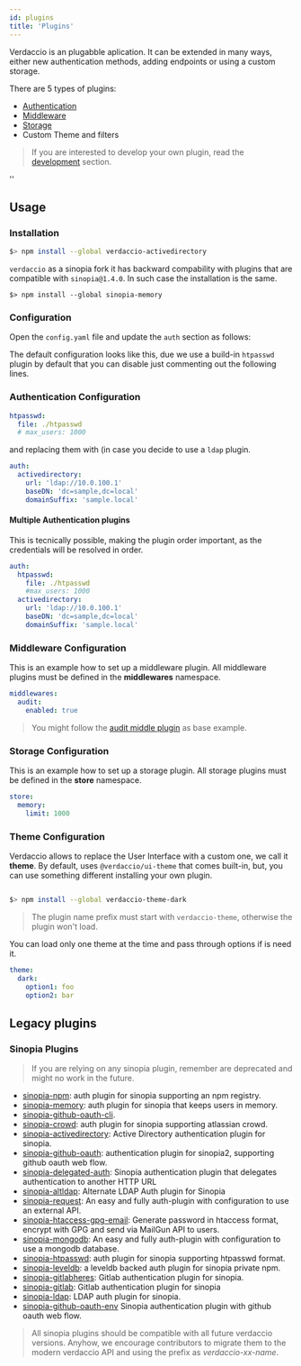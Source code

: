 ```yaml
---
id: plugins
title: 'Plugins'
---
```


Verdaccio is an plugabble aplication. It can be extended in many ways, either new authentication methods, adding
endpoints or using a custom storage.

There are 5 types of plugins:

- [Authentication](plugin-auth.md)
- [Middleware](plugin-middleware.md)
- [Storage](plugin-storage.md)
- Custom Theme and filters

> If you are interested to develop your own plugin, read the [development](dev-plugins.md) section.

<div id="codefund">''</div>

## Usage

### Installation

```bash
$> npm install --global verdaccio-activedirectory
```

`verdaccio` as a sinopia fork it has backward compability with plugins that are compatible with `sinopia@1.4.0`. In such case the installation is the same.

```
$> npm install --global sinopia-memory
```

### Configuration

Open the `config.yaml` file and update the `auth` section as follows:

The default configuration looks like this, due we use a build-in `htpasswd` plugin by default that you can disable just commenting out the following lines.

### Authentication Configuration

```yaml
htpasswd:
  file: ./htpasswd
  # max_users: 1000
```

and replacing them with (in case you decide to use a `ldap` plugin.

```yaml
auth:
  activedirectory:
    url: 'ldap://10.0.100.1'
    baseDN: 'dc=sample,dc=local'
    domainSuffix: 'sample.local'
```

#### Multiple Authentication plugins

This is tecnically possible, making the plugin order important, as the credentials will be resolved in order.

```yaml
auth:
  htpasswd:
    file: ./htpasswd
    #max_users: 1000
  activedirectory:
    url: 'ldap://10.0.100.1'
    baseDN: 'dc=sample,dc=local'
    domainSuffix: 'sample.local'
```

### Middleware Configuration

This is an example how to set up a middleware plugin. All middleware plugins must be defined in the **middlewares** namespace.

```yaml
middlewares:
  audit:
    enabled: true
```

> You might follow the [audit middle plugin](https://github.com/verdaccio/verdaccio-audit) as base example.

### Storage Configuration

This is an example how to set up a storage plugin. All storage plugins must be defined in the **store** namespace.

```yaml
store:
  memory:
    limit: 1000
```

### Theme Configuration

Verdaccio allows to replace the User Interface with a custom one, we call it **theme**.
By default, uses `@verdaccio/ui-theme` that comes built-in, but, you can use something different installing your own plugin.

```bash

$> npm install --global verdaccio-theme-dark

```

> The plugin name prefix must start with `verdaccio-theme`, otherwise the plugin won't load.

You can load only one theme at the time and pass through options if is need it.

```yaml
theme:
  dark:
    option1: foo
    option2: bar
```

## Legacy plugins

### Sinopia Plugins

> If you are relying on any sinopia plugin, remember are deprecated and might no work in the future.

- [sinopia-npm](https://www.npmjs.com/package/sinopia-npm): auth plugin for sinopia supporting an npm registry.
- [sinopia-memory](https://www.npmjs.com/package/sinopia-memory): auth plugin for sinopia that keeps users in memory.
- [sinopia-github-oauth-cli](https://www.npmjs.com/package/sinopia-github-oauth-cli).
- [sinopia-crowd](https://www.npmjs.com/package/sinopia-crowd): auth plugin for sinopia supporting atlassian crowd.
- [sinopia-activedirectory](https://www.npmjs.com/package/sinopia-activedirectory): Active Directory authentication plugin for sinopia.
- [sinopia-github-oauth](https://www.npmjs.com/package/sinopia-github-oauth): authentication plugin for sinopia2, supporting github oauth web flow.
- [sinopia-delegated-auth](https://www.npmjs.com/package/sinopia-delegated-auth): Sinopia authentication plugin that delegates authentication to another HTTP URL
- [sinopia-altldap](https://www.npmjs.com/package/sinopia-altldap): Alternate LDAP Auth plugin for Sinopia
- [sinopia-request](https://www.npmjs.com/package/sinopia-request): An easy and fully auth-plugin with configuration to use an external API.
- [sinopia-htaccess-gpg-email](https://www.npmjs.com/package/sinopia-htaccess-gpg-email): Generate password in htaccess format, encrypt with GPG and send via MailGun API to users.
- [sinopia-mongodb](https://www.npmjs.com/package/sinopia-mongodb): An easy and fully auth-plugin with configuration to use a mongodb database.
- [sinopia-htpasswd](https://www.npmjs.com/package/sinopia-htpasswd): auth plugin for sinopia supporting htpasswd format.
- [sinopia-leveldb](https://www.npmjs.com/package/sinopia-leveldb): a leveldb backed auth plugin for sinopia private npm.
- [sinopia-gitlabheres](https://www.npmjs.com/package/sinopia-gitlabheres): Gitlab authentication plugin for sinopia.
- [sinopia-gitlab](https://www.npmjs.com/package/sinopia-gitlab): Gitlab authentication plugin for sinopia
- [sinopia-ldap](https://www.npmjs.com/package/sinopia-ldap): LDAP auth plugin for sinopia.
- [sinopia-github-oauth-env](https://www.npmjs.com/package/sinopia-github-oauth-env) Sinopia authentication plugin with github oauth web flow.

> All sinopia plugins should be compatible with all future verdaccio versions. Anyhow, we encourage contributors to migrate them to the
> modern verdaccio API and using the prefix as _verdaccio-xx-name_.
